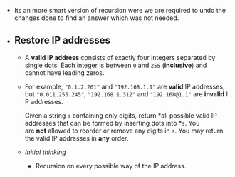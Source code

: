 - Its an more smart version of recursion were we are required to undo the changes done to find an answer which was not needed.
- ## Restore IP addresses
	- A **valid IP address** consists of exactly four integers separated by single dots. Each integer is between `0` and `255` (**inclusive**) and cannot have leading zeros.
	- For example, `"0.1.2.201"` and `"192.168.1.1"` are **valid** IP addresses, but `"0.011.255.245"`, `"192.168.1.312"` and `"192.168@1.1"` are **invalid** IP addresses.
	  
	  Given a string `s` containing only digits, return *all possible valid IP addresses that can be formed by inserting dots into *`s`. You are **not** allowed to reorder or remove any digits in `s`. You may return the valid IP addresses in **any** order.
	- _Initial thinking_
		- Recursion on every possible way of the IP address.